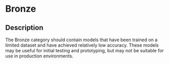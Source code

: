 # Bronze

## Description
The Bronze category should contain models that have been trained on a limited dataset and have achieved relatively low accuracy. These models may be useful for initial testing and prototyping, but may not be suitable for use in production environments.


